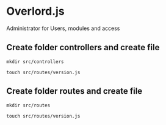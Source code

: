 # Overlord.js
Administrator for Users, modules and access

## Create folder controllers and create file
```
mkdir src/controllers
```
```
touch src/routes/version.js
```
## Create folder routes and create file
```
mkdir src/routes
```
```
touch src/routes/version.js
```

